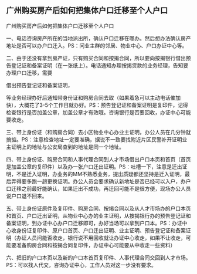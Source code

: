## 广州购买房产后如何把集体户口迁移至个人户口

广州购买房产后如何把集体户口迁移至个人户口

一、电话咨询房产所在的当地派出所，确认户口迁移在哪办。然后想办法确认房产地址是否可以办户口迁入。PS：问业主群的邻居、物业中心、户口办证中心等。

二、由于还没有拿到房产证，只有购买合同和按揭合同，所以要向按揭银行借出预告登记证和备案证明（在一张纸上）。电话通知办理按揭贷款的业务经理，告知要办理户口迁移，需要 

借出预告登记证和备案证明，

等业务经理办好后通知带身份证和购房合同去取（如果着急可以主动电话催加快），大概花了3-5个工作日就办好。PS：预告登记证和备案证明是复印件，记得检查银行是否加盖公章，加盖公章才有效哦。咨询银行是否要回收，办证中心可能要收走。

三、带上身份证（和购房合同）去小区物业中心办业主证明，办公人员在几分钟就搞掂。PS：注意检查地址一定要准确，据说不一致要找附近片区民警补开证明业主证明上的地址与公安局查到的地址是同一个地址。

四、带上身份证、购房合同和人事代理合同到人才市场借出户口本页和首页（首页是加盖公章的复印件）以及办一张户口迁出证明。PS：吐槽一下，注意是迁出证明，不是迁入证明，办业务的MM不熟悉业务，提出质疑都还坚持是迁入证明，最后弄得要多跑一趟更换证明。办公人员会要求确认新地址是否已经可以入户，办户口迁移之前最好能确认，如果迁出不成功，再迁回可能不是很方便，现场办公人员说户口退不回来。

五、带上身份证原件及复印件、购房合同、按揭合同以及从人才市场办的户口本页和首页、户口迁出证明，从物业中心办的业主证明，从按揭银行办的预告登记证和备案证明，到办证中心办户口迁移即可，办好当场可以拿到户口本。PS：办证中心收身份证复印件、原户口首页、户口迁出证明、业主证明、预告登记证和备案证明（办证人员问能否收走，银行说不用回收就让办证中心收走，如果不让收走，可能要准备购房合同和按揭合同复印件，办证中心可能要从中收走一些资料）

六、把旧的户口本页以及新的户口本首页复印件、人事代理合同交回到人才市场。PS：可以找人代交，咨询办证中心，工作人员对这一步没有要求。